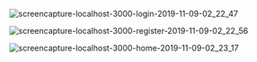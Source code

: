 ![screencapture-localhost-3000-login-2019-11-09-02_22_47](https://user-images.githubusercontent.com/16603848/68504923-b6993580-0298-11ea-8432-c0c076512d0e.png)

![screencapture-localhost-3000-register-2019-11-09-02_22_56](https://user-images.githubusercontent.com/16603848/68504961-c7e24200-0298-11ea-80bc-3ce03fe6383a.png)

![screencapture-localhost-3000-home-2019-11-09-02_23_17](https://user-images.githubusercontent.com/16603848/68504988-d3356d80-0298-11ea-92dd-9a467fae71bf.png)
